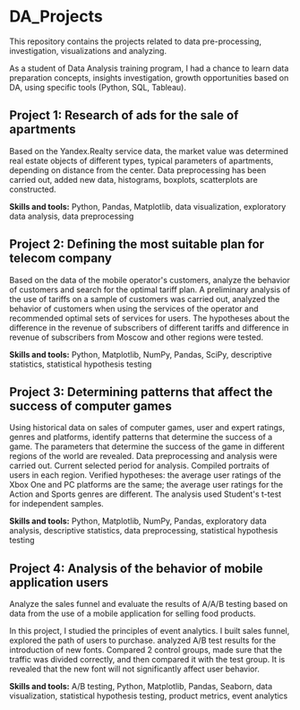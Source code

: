 # DA_Projects
This repository contains the projects related to data pre-processing, investigation, visualizations and analyzing.

As a student of Data Analysis training program, I had a chance to learn data preparation concepts, insights investigation, growth opportunities based on DA, using specific tools (Python, SQL, Tableau).

## Project 1: Research of ads for the sale of apartments

Based on the Yandex.Realty service data, the market value was determined real estate objects of different types, typical parameters of apartments, depending on distance from the center. Data preprocessing has been carried out, added new data, histograms, boxplots, scatterplots are constructed.

**Skills and tools:**
Python, Pandas, Matplotlib, data visualization, exploratory data analysis, data preprocessing

## Project 2: Defining the most suitable plan for telecom company

Based on the data of the mobile operator's customers, analyze the behavior of customers and search for the optimal tariff plan.
A preliminary analysis of the use of tariffs on a sample of customers was carried out, analyzed the behavior of customers when using the services of the operator and recommended optimal sets of services for users. The hypotheses about the difference in the revenue of subscribers of different tariffs and difference in revenue of subscribers from Moscow and other regions were tested.

**Skills and tools:**
Python, Matplotlib, NumPy, Pandas, SciPy, descriptive statistics, statistical hypothesis testing

## Project 3: Determining patterns that affect the success of computer games

Using historical data on sales of computer games, user and expert ratings, genres and platforms, identify patterns that determine the success of a game.
The parameters that determine the success of the game in different regions of the world are revealed. Data preprocessing and analysis were carried out. Current selected period for analysis. Compiled portraits of users in each region. Verified hypotheses: the average user ratings of the Xbox One and PC platforms are the same; the average user ratings for the Action and Sports genres are different. The analysis used Student's t-test for independent samples.

**Skills and tools:**
Python, Matplotlib, NumPy, Pandas, exploratory data analysis, descriptive statistics, data preprocessing, statistical hypothesis testing

## Project 4: Analysis of the behavior of mobile application users

Analyze the sales funnel and evaluate the results of A/A/B testing based on data from the use of a mobile application for selling food products.

In this project, I studied the principles of event analytics. I built sales funnel, explored the path of users to purchase. analyzed A/B test results for the introduction of new fonts. Compared 2 control groups, made sure that the traffic was divided correctly, and then compared it with the test group. It is revealed that the new font will not significantly affect user behavior.

**Skills and tools:**
A/B testing, Python, Matplotlib, Pandas, Seaborn, data visualization, statistical hypothesis testing, product metrics, event analytics
